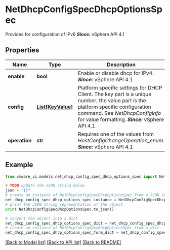 # NetDhcpConfigSpecDhcpOptionsSpec

Provides for configuration of IPv6  ***Since:*** vSphere API 4.1 

## Properties
Name | Type | Description | Notes
------------ | ------------- | ------------- | -------------
**enable** | **bool** | Enable or disable dhcp for IPv4.  ***Since:*** vSphere API 4.1  | [optional] 
**config** | [**List[KeyValue]**](KeyValue.md) | Platform specific settings for DHCP Client.  The key part is a unique number, the value part is the platform specific configuration command. See *NetDhcpConfigInfo* for value formatting.  ***Since:*** vSphere API 4.1  | 
**operation** | **str** | Requires one of the values from *HostConfigChangeOperation_enum*.  ***Since:*** vSphere API 4.1  | 

## Example

```python
from vmware_vi.models.net_dhcp_config_spec_dhcp_options_spec import NetDhcpConfigSpecDhcpOptionsSpec

# TODO update the JSON string below
json = "{}"
# create an instance of NetDhcpConfigSpecDhcpOptionsSpec from a JSON string
net_dhcp_config_spec_dhcp_options_spec_instance = NetDhcpConfigSpecDhcpOptionsSpec.from_json(json)
# print the JSON string representation of the object
print NetDhcpConfigSpecDhcpOptionsSpec.to_json()

# convert the object into a dict
net_dhcp_config_spec_dhcp_options_spec_dict = net_dhcp_config_spec_dhcp_options_spec_instance.to_dict()
# create an instance of NetDhcpConfigSpecDhcpOptionsSpec from a dict
net_dhcp_config_spec_dhcp_options_spec_form_dict = net_dhcp_config_spec_dhcp_options_spec.from_dict(net_dhcp_config_spec_dhcp_options_spec_dict)
```
[[Back to Model list]](../README.md#documentation-for-models) [[Back to API list]](../README.md#documentation-for-api-endpoints) [[Back to README]](../README.md)


